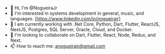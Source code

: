 - 👋  Hi, I'm @NogueiraJr
- 👀  I'm interested in systems development in general, music, and languages. [https://www.linkedin.com/in/nogueirajr]
- 🌱  I am currently working with .Net Core, Python, Dart, Flutter, ReactJS, NextJS, Postgres, SQL Server, Oracle, Cloud, and Docker.
- 💞️  I'm looking to collaborate on Dart, Flutter, React, Node, Redux, and Next.
- 📫  How to reach me: anogueirajr@gmail.com

<!---
NogueiraJr/NogueiraJr is a ✨ special ✨ repository because its `README.md` (this file) appears on your GitHub profile.
You can click the Preview link to take a look at your changes.
--->
